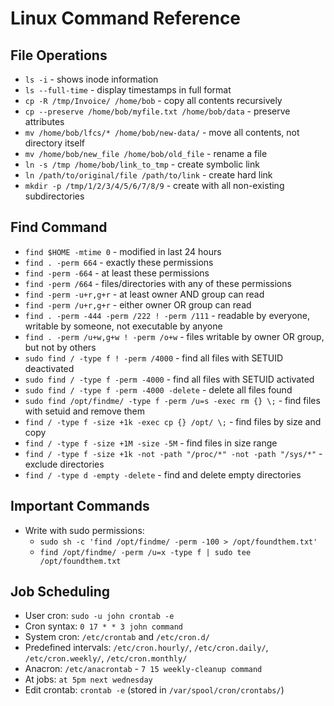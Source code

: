 # Linux Command Reference



## File Operations
- `ls -i` - shows inode information
- `ls --full-time` - display timestamps in full format
- `cp -R /tmp/Invoice/ /home/bob` - copy all contents recursively
- `cp --preserve /home/bob/myfile.txt /home/bob/data` - preserve attributes
- `mv /home/bob/lfcs/* /home/bob/new-data/` - move all contents, not directory itself
- `mv /home/bob/new_file /home/bob/old_file` - rename a file
- `ln -s /tmp /home/bob/link_to_tmp` - create symbolic link
- `ln /path/to/original/file /path/to/link` - create hard link
- `mkdir -p /tmp/1/2/3/4/5/6/7/8/9` - create with all non-existing subdirectories

## Find Command
- `find $HOME -mtime 0` - modified in last 24 hours
- `find . -perm 664` - exactly these permissions
- `find -perm -664` - at least these permissions
- `find -perm /664` - files/directories with any of these permissions
- `find -perm -u+r,g+r` - at least owner AND group can read
- `find -perm /u+r,g+r` - either owner OR group can read
- `find . -perm -444 -perm /222 ! -perm /111` - readable by everyone, writable by someone, not executable by anyone
- `find . -perm /u+w,g+w ! -perm /o+w` - files writable by owner OR group, but not by others
- `sudo find / -type f ! -perm /4000` - find all files with SETUID deactivated
- `sudo find / -type f -perm -4000` - find all files with SETUID activated
- `sudo find / -type f -perm -4000 -delete` - delete all files found
- `sudo find /opt/findme/ -type f -perm /u=s -exec rm {} \;` - find files with setuid and remove them
- `find / -type f -size +1k -exec cp {} /opt/ \;` - find files by size and copy
- `find / -type f -size +1M -size -5M` - find files in size range
- `find / -type f -size +1k -not -path "/proc/*" -not -path "/sys/*"` - exclude directories
- `find / -type d -empty -delete` - find and delete empty directories

## Important Commands
- Write with sudo permissions:
  - `sudo sh -c 'find /opt/findme/ -perm -100 > /opt/foundthem.txt'`
  - `find /opt/findme/ -perm /u=x -type f | sudo tee /opt/foundthem.txt`

## Job Scheduling
- User cron: `sudo -u john crontab -e`
- Cron syntax: `0 17 * * 3 john command`
- System cron: `/etc/crontab` and `/etc/cron.d/`
- Predefined intervals: `/etc/cron.hourly/`, `/etc/cron.daily/`, `/etc/cron.weekly/`, `/etc/cron.monthly/`
- Anacron: `/etc/anacrontab` - `7 15 weekly-cleanup command`
- At jobs: `at 5pm next wednesday`
- Edit crontab: `crontab -e` (stored in `/var/spool/cron/crontabs/`)



